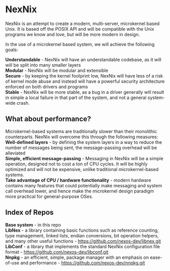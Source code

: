 # NexNix
NexNix is an attempt to create a modern, multi-server, microkernel based Unix. It is based off the POSIX API and will be compatible with the Unix programs we know and love, but will be more modern in design.

In the use of a microkernel based system, we will achieve the following goals:

**Understandable** - NexNix will have an understandable codebase, as it will will be split into many smaller layers<br>
**Modular** - NexNix will be modular and extensible<br>
**Secure** - by keeping the kernel footprint low, NexNix will have less of a risk of kernel mode abuse and instead will have a powerful security architecture enforced on both drivers and programs<br>
**Stable** - NexNix will be more stable, as a bug in a driver generally will result in simple a local failure in that part of the system, and not a general system-wide crash.<br>

## What about performance?
Microkernel-based systems are traditionally slower than their monolithic counterparts. NexNix will overcome this through the following measures:<br>
**Well-defined layers** - by defining the system layers in a way to reduce the number of messages being sent, the message-passing overhead will be alleviated<br>
**Simple, efficient message-passing** - Messaging in NexNix will be a simple operation, designed not to cost a ton of CPU cycles. It will be highly optimized and will not be expensive, unlike traditional microkernel-based systems.<br>
**Take advantage of CPU / hardware functionality** - modern hardware contains many features that could potentially make messaging and system call overhead lower, and hence make the microkernel design paradigm more practical for general-purpose OSes.

## Index of Repos
**Base system** - in this repo<br>
**LibNex** - a library containing basic functions such as reference counting, type management, linked lists, endian conversions, bit operation helpers, and many other useful functions - https://github.com/nexos-dev/libnex.git<br>
**LibConf** - a library that implements the standard NexNix configuration file format -
https://github.com/nexos-dev/libconf.git<br>
**Nnpkg** - an efficient, simple, package manager with an emphasis on ease-of-use and performance - https://github.com/nexos-dev/nnpkg.git
